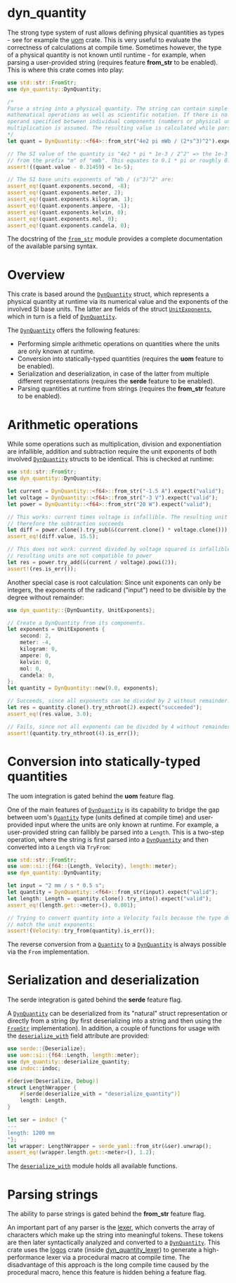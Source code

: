 dyn_quantity
============

[`DynQuantity`]: https://docs.rs/dyn_quantity/0.2.0/dyn_quantity/struct.DynQuantity.html
[`UnitExponents`]: https://docs.rs/dyn_quantity/0.2.0/dyn_quantity/struct.UnitExponents.html
[`Quantity`]: https://docs.rs/uom/latest/uom/si/struct.Quantity.html
[`from_str`]: https://docs.rs/dyn_quantity/0.2.0/dyn_quantity/from_str/index.html
[`deserialize_with`]: https://docs.rs/dyn_quantity/0.2.0/dyn_quantity/deserialize_with/index.html
[`FromStr`]: https://doc.rust-lang.org/std/str/trait.FromStr.html
[dyn_quantity_lexer]: https://docs.rs/dyn_quantity_lexer/latest/dyn_quantity_lexer/index.html

The strong type system of rust allows defining physical quantities as types -
see for example the [uom](https://docs.rs/uom/latest/uom/) crate. This is very
useful to evaluate the correctness of calculations at compile time. Sometimes
however, the type of a physical quantity is not known until runtime - for
example, when parsing a user-provided string (requires feature **from_str** to
be enabled). This is where this crate comes into play:

```rust
use std::str::FromStr;
use dyn_quantity::DynQuantity;

/*
Parse a string into a physical quantity. The string can contain simple 
mathematical operations as well as scientific notation. If there is no
operand specified between individual components (numbers or physical units),
multiplication is assumed. The resulting value is calculated while parsing.
*/
let quant = DynQuantity::<f64>::from_str("4e2 pi mWb / (2*s^3)^2").expect("valid");

// The SI value of the quantity is "4e2 * pi * 1e-3 / 2^2" => the 1e-3 stems 
// from the prefix "m" of "mWb". This equates to 0.1 * pi or roughly 0.31459.
assert!((quant.value - 0.31459) < 1e-5);

// The SI base units exponents of "Wb / (s^3)^2" are:
assert_eq!(quant.exponents.second, -8);
assert_eq!(quant.exponents.meter, 2);
assert_eq!(quant.exponents.kilogram, 1);
assert_eq!(quant.exponents.ampere, -1);
assert_eq!(quant.exponents.kelvin, 0);
assert_eq!(quant.exponents.mol, 0);
assert_eq!(quant.exponents.candela, 0);
```

The docstring of the [`from_str`] module provides a complete documentation of
the available parsing syntax.

# Overview

This crate is based around the [`DynQuantity`] struct, which represents a
physical quantity at runtime via its numerical value and the exponents of the
involved SI base units. The latter are fields of the struct [`UnitExponents`],
which in turn is a field of [`DynQuantity`].

The [`DynQuantity`] offers the following features:
* Performing simple arithmetic operations on quantities where the units are
only known at runtime.
* Conversion into statically-typed quantities (requires the **uom** feature to
be enabled).
* Serialization and deserialization, in case of the latter from multiple
different representations (requires the **serde** feature to be enabled).
* Parsing quantities at runtime from strings (requires the **from_str** feature
to be enabled).

# Arithmetic operations

While some operations such as multiplication, division and exponentiation are 
infallible, addition and subtraction require the unit exponents of both involved
[`DynQuantity`] structs to be identical. This is checked at runtime:

```rust
use std::str::FromStr;
use dyn_quantity::DynQuantity;

let current = DynQuantity::<f64>::from_str("-1.5 A").expect("valid");
let voltage = DynQuantity::<f64>::from_str("-3 V").expect("valid");
let power = DynQuantity::<f64>::from_str("20 W").expect("valid");

// This works: current times voltage is infallible. The resulting unit is Watt,
// therefore the subtraction succeeds
let diff = power.clone().try_sub(&(current.clone() * voltage.clone())).expect("units are compatible");
assert_eq!(diff.value, 15.5);

// This does not work: current divided by voltage squared is infallible, but the
// resulting units are not compatible to power
let res = power.try_add(&(current / voltage).powi(2));
assert!(res.is_err());
```

Another special case is root calculation: Since unit exponents can only be
integers, the exponents of the radicand ("input") need to be divisible by the
degree without remainder:

```rust
use dyn_quantity::{DynQuantity, UnitExponents};

// Create a DynQuantity from its components.
let exponents = UnitExponents {
    second: 2,
    meter: -4,
    kilogram: 0,
    ampere: 0,
    kelvin: 0,
    mol: 0,
    candela: 0,
};
let quantity = DynQuantity::new(9.0, exponents);

// Succeeds, since all exponents can be divided by 2 without remainder:
let res = quantity.clone().try_nthroot(2).expect("succeeded");
assert_eq!(res.value, 3.0);

// Fails, since not all exponents can be divided by 4 without remainder: 
assert!(quantity.try_nthroot(4).is_err());
```

# Conversion into statically-typed quantities

The uom integration is gated behind the **uom** feature flag.

One of the main features of [`DynQuantity`] is its capability to bridge the gap
between uom's [`Quantity`] type (units defined at compile time) and user-provided
input where the units are only known at runtime. For example, a user-provided
string can fallibly be parsed into a `Length`. This is a two-step operation,
where the string is first parsed into a [`DynQuantity`] and then converted
into a `Length` via `TryFrom`:

```rust
use std::str::FromStr;
use uom::si::{f64::{Length, Velocity}, length::meter};
use dyn_quantity::DynQuantity;

let input = "2 mm / s * 0.5 s";
let quantity = DynQuantity::<f64>::from_str(input).expect("valid");
let length: Length = quantity.clone().try_into().expect("valid");
assert_eq!(length.get::<meter>(), 0.001);

// Trying to convert quantity into a Velocity fails because the type does not
// match the unit exponents:
assert!(Velocity::try_from(quantity).is_err());
```

The reverse conversion from a [`Quantity`] to a [`DynQuantity`] is always
possible via the `From` implementation.

# Serialization and deserialization

The serde integration is gated behind the **serde** feature flag.

A [`DynQuantity`] can be deserialized from its "natural" struct representation
or directly from a string (by first deserializing into a string and then using
the [`FromStr`] implementation). In addition, a couple of functions for usage
with the [`deserialize_with`](https://serde.rs/field-attrs.html#deserialize_with)
field attribute are provided:

```rust
use serde::{Deserialize};
use uom::si::{f64::Length, length::meter};
use dyn_quantity::deserialize_quantity;
use indoc::indoc;

#[derive(Deserialize, Debug)]
struct LengthWrapper {
    #[serde(deserialize_with = "deserialize_quantity")]
    length: Length,
}

let ser = indoc! {"
---
length: 1200 mm
"};
let wrapper: LengthWrapper = serde_yaml::from_str(&ser).unwrap();
assert_eq!(wrapper.length.get::<meter>(), 1.2);
```
The [`deserialize_with`] module holds all available functions.

# Parsing strings

The ability to parse strings is gated behind the **from_str** feature flag.

An important part of any parser is the
[lexer](https://en.wikipedia.org/wiki/Lexical_analysis), which converts the
array of characters which make up the string into meaningful tokens. These
tokens are then later syntactically analyzed and converted to a [`DynQuantity`].
This crate uses the [logos](https://docs.rs/logos/latest/logos/) crate (inside
[dyn_quantity_lexer]) to generate a high-performance lexer via a procedural
macro at compile time. The disadvantage of this approach is the long compile
time caused by the procedural macro, hence this feature is hidden behing a
feature flag.